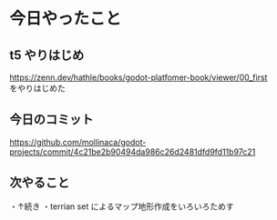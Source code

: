 
# 今日やったこと

## t5 やりはじめ

<https://zenn.dev/hathle/books/godot-platfomer-book/viewer/00_first>  
をやりはじめた

## 今日のコミット

<https://github.com/mollinaca/godot-projects/commit/4c21be2b90494da986c26d2481dfd9fd11b97c21>

## 次やること

・↑続き
・terrian set によるマップ地形作成をいろいろためす
